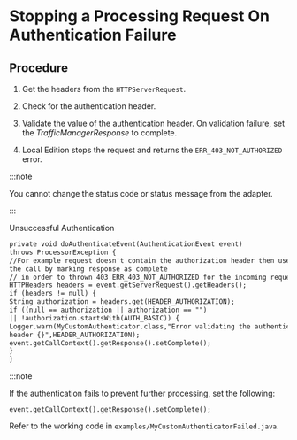 ﻿---
sidebar_position: 2
---
# Stopping a Processing Request On Authentication Failure

<head>
  <meta name="guidename" content="API Management"/>
  <meta name="context" content="GUID-c70a9999-2309-4929-8663-13a6a53a0766"/>
</head>

## Procedure

1. Get the headers from the `HTTPServerRequest`.

2. Check for the authentication header. 

3. Validate the value of the authentication header. On validation failure, set the *TrafficManagerResponse* to complete. 

4. Local Edition stops the request and returns the `ERR_403_NOT_AUTHORIZED` error. 

:::note

You cannot change the status code or status message from the adapter. 

:::

   Unsuccessful Authentication

   ```xml
   private void doAuthenticateEvent(AuthenticationEvent event)
  throws ProcessorException {
  //For example request doesn't contain the authorization header then user can terminate
  the call by marking response as complete
  // in order to thrown 403 ERR_403_NOT_AUTHORIZED for the incoming request.
  HTTPHeaders headers = event.getServerRequest().getHeaders();
  if (headers != null) {
  String authorization = headers.get(HEADER_AUTHORIZATION);
  if ((null == authorization || authorization == "")
  || !authorization.startsWith(AUTH_BASIC)) {
  Logger.warn(MyCustomAuthenticator.class,"Error validating the authentication
  header {}",HEADER_AUTHORIZATION);
  event.getCallContext().getResponse().setComplete();
  }
  }
  ```

:::note

If the authentication fails to prevent further processing, set the following: 

   ```event.getCallContext().getResponse().setComplete();```

   Refer to the working code in `examples/MyCustomAuthenticatorFailed.java`. 
